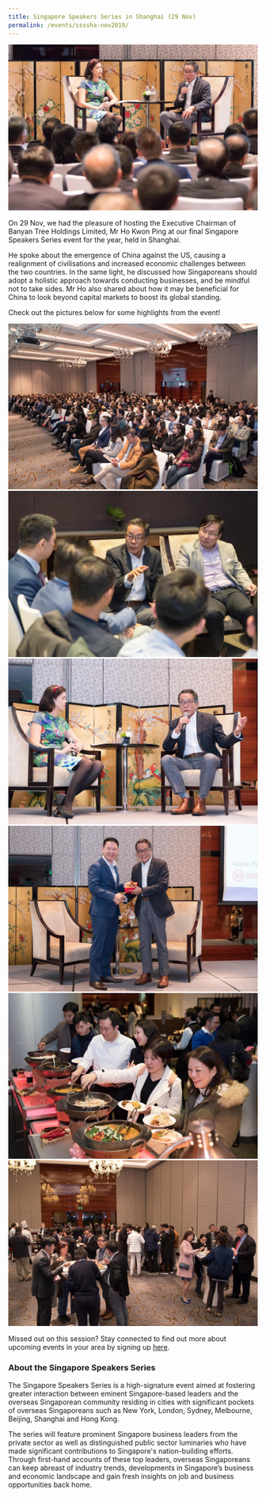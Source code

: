 ```yaml
---
title: Singapore Speakers Series in Shanghai (29 Nov)
permalink: /events/ssssha-nov2019/
---
```


![Image](/images/events/SSS/2019-shanghai/shanghai1.jpeg)

On 29 Nov, we had the pleasure of hosting the Executive Chairman of Banyan Tree Holdings Limited, Mr Ho Kwon Ping at our final Singapore Speakers Series event for the year, held in Shanghai.

He spoke about the emergence of China against the US, causing a realignment of civilisations and increased economic challenges between the two countries. In the same light, he discussed how Singaporeans should adopt a holistic approach towards conducting businesses, and be mindful not to take sides. Mr Ho also shared about how it may be beneficial for China to look beyond capital markets to boost its global standing. 

Check out the pictures below for some highlights from the event!

![Image](/images/events/SSS/2019-shanghai/shanghai2.jpeg)
![Image](/images/events/SSS/2019-shanghai/shanghai3.jpeg)
![Image](/images/events/SSS/2019-shanghai/shanghai4.jpeg)
![Image](/images/events/SSS/2019-shanghai/shanghai5.jpeg)
![Image](/images/events/SSS/2019-shanghai/shanghai6.jpeg)
![Image](/images/events/SSS/2019-shanghai/shanghai7.jpeg)

Missed out on this session? Stay connected to find out more about upcoming events in your area by signing up [here](https://go.gov.sg/sgnsignup). 


### About the Singapore Speakers Series

The Singapore Speakers Series is a high-signature event aimed at fostering greater interaction between eminent Singapore-based leaders and the overseas Singaporean community residing in cities with significant pockets of overseas Singaporeans such as New York, London, Sydney, Melbourne, Beijing, Shanghai and Hong Kong.

The series will feature prominent Singapore business leaders from the private sector as well as distinguished public sector luminaries who have made significant contributions to Singapore's nation-building efforts. Through first-hand accounts of these top leaders, overseas Singaporeans can keep abreast of industry trends, developments in Singapore’s business and economic landscape and gain fresh insights on job and business opportunities back home.
